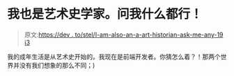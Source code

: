 # 我也是艺术史学家。问我什么都行！

> 原文:[https://dev . to/stel/I-am-also-an-a-art-historian-ask-me-any-19 i3](https://dev.to/stel/i-am-also-an-art-historian-ask-me-anything-19i3)

我的成年生活是从艺术史开始的。我现在是前端开发者。你猜怎么着？！那两个世界并没有我们想象的那么不同；)